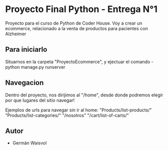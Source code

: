 # Proyecto Final Python - Entrega N°1

Proyecto para el curso de Python de Coder House. 
Voy a crear un ecommerce, relacionado a la venta de productos para pacientes con Alzheimer
## Para iniciarlo

Situarnos en la carpeta "ProyectoEcommerce", y ejectuar el comando - python manage.py runserver

## Navegacion

Dentro del proyecto, nos dirijimos al "/home", desde donde podremos elegir por que lugares del sitio navegar!

Ejemplos de urls para navegar sin ir al home:
"Products/list-products/"
"Products/list-categories/"
"/nosotros"
"/cart/list-of-carts/"


## Autor

- Germán Waisvol

